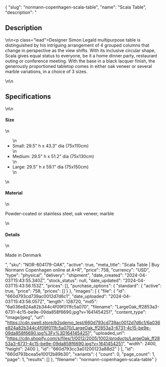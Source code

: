 {
  "slug": "normann-copenhagen-scala-table",
  "name": "Scala Table",
  "description": "<h2>Description</h2>\n<!-- split -->\n<p class=\"lead\">Designer Simon Legald multipurpose table is distinguished by his intriguing arrangement of 4 grouped columns that change in perspective as the view shifts. With its inclusive circular shape, Scala gives equal status to everyone, be it a home dinner party, restaurant outing or conference meeting. With the base in a black lacquer finish, the generously proportioned tabletop comes in either oak veneer or several marble variations, in a choice of 3 sizes.</p>\n<!-- split -->\n<h2>Specifications</h2>\n<!-- split -->\n<h4>Size</h4>\n<ul>\n<li>Small: 29.5\" h x 43.3\" dia (75x110cm)</li>\n<li>Medium: 29.5\" h x 51.2\" dia (75x130cm)</li>\n<li>Large: 29.5\" h x 59.1\" dia (75x150cm)</li>\n</ul>\n<h4>Material</h4>\n<p>Powder-coated or stainless steel, oak veneer, marble</p>\n<h4>Details</h4>\n<p>Made in Denmark</p>",
  "sku": "NOR-604179-OAK",
  "active": true,
  "meta_title": "Scala Table | Buy Normann Copenhagen online at A+R",
  "price": 758,
  "currency": "USD",
  "type": "physical",
  "delivery": "shipment",
  "date_created": "2024-04-03T15:43:55.340Z",
  "stock_status": null,
  "date_updated": "2024-04-03T15:43:56.153Z",
  "prices": [],
  "purchase_options": {
    "standard": {
      "active": true,
      "price": 758,
      "prices": []
    }
  },
  "images": [
    {
      "file": {
        "id": "660d793cd739ac0012d7d6c1",
        "date_uploaded": "2024-04-03T15:43:56.057Z",
        "length": 128720,
        "md5": "6a036e824a82b344c4f09f011fc5a070",
        "filename": "LargeOak_ff2853a3-6731-4c15-be9e-09da858f6690.jpg?v=1641454251",
        "content_type": "image/jpeg",
        "url": "https://cdn.swell.store/b2sdemo_test/660d793cd739ac0012d7d6c1/6a036e824a82b344c4f09f011fc5a070/LargeOak_ff2853a3-6731-4c15-be9e-09da858f6690.jpg%3Fv%3D1641454251",
        "uploaded_url": "https://cdn.shopify.com/s/files/1/0012/2005/1002/products/LargeOak_ff2853a3-6731-4c15-be9e-09da858f6690.jpg?v=1641454251",
        "width": 2400,
        "height": 2400
      },
      "id": "660d793cc3a01200123a88d2"
    }
  ],
  "id": "660d793bcea5e10012b89b30",
  "variants": {
    "count": 0,
    "page_count": 1,
    "page": 1,
    "results": []
  },
  "filename": "normann-copenhagen-scala-table"
}